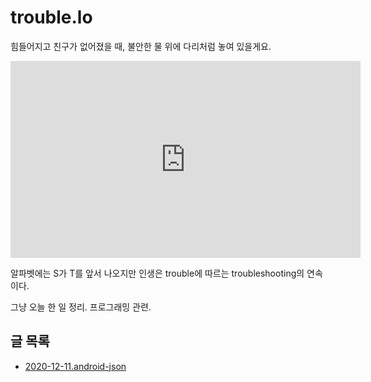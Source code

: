 # trouble.lo

힘들어지고 친구가 없어졌을 때, 불안한 물 위에 다리처럼 놓여 있을게요.

<iframe
  width="560"
  height="315"
  src="https://www.youtube.com/embed/WrcwRt6J32o"
  frameborder="0"
  allow="autoplay; encrypted-media"
  allowfullscreen>
</iframe>

알파벳에는 S가 T를 앞서 나오지만 인생은 trouble에 따르는 troubleshooting의 연속이다.

그냥 오늘 한 일 정리. 프로그래밍 관련.

## 글 목록

* [2020-12-11.android-json](./2020-12-11.android-json/)
